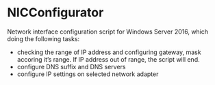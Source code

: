 # NICConfigurator
Network interface configuration script for Windows Server 2016, which doing the following tasks:
- checking the range of IP address and configuring gateway, mask accoring it’s range. If IP address out of range, the script will end.
- configure DNS suffix and DNS servers
- configure IP settings on selected network adapter
